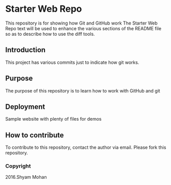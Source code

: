 # Starter Web Repo

This repository is for showing how Git and GitHub work
The Starter Web Repo text will be used to enhance the various sections of the 
README file so as to describe how to use the diff tools.

## Introduction

This project has various commits just to indicate how git works.

## Purpose

The purpose of this repository is to learn how to work with GitHub and git

## Deployment

Sample website with plenty of files for demos

## How to contribute

To contribute to this repository, contact the author via email.
Please fork this repository.
### Copyright

2016.Shyam Mohan